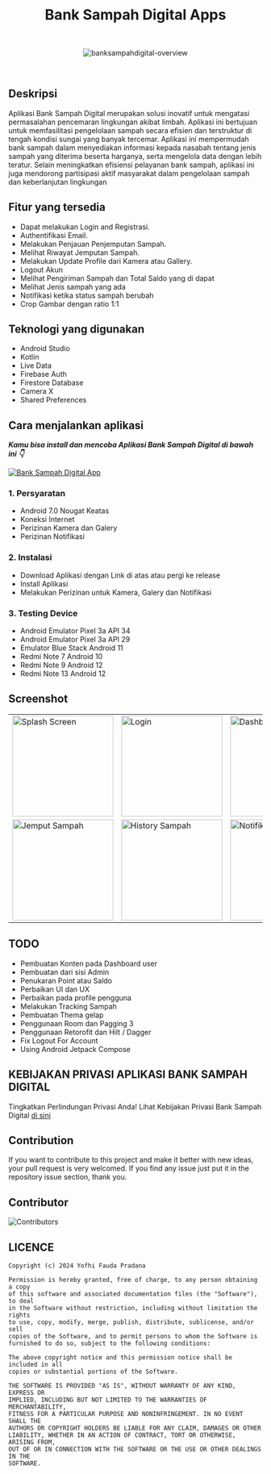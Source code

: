<h1 align="center">Bank Sampah Digital Apps</h1>
<br>

<p align="center">
<img src="./blob/master/app/assets/media/Bank%20Sampah%20Digital.png" alt="banksampahdigital-overview"></img>
</p>

<br>

## Deskripsi

Aplikasi Bank Sampah Digital merupakan solusi inovatif untuk mengatasi permasalahan pencemaran
lingkungan akibat limbah. Aplikasi ini bertujuan untuk memfasilitasi pengelolaan sampah secara
efisien dan terstruktur di tengah kondisi sungai yang banyak tercemar. Aplikasi ini mempermudah
bank sampah dalam menyediakan informasi kepada nasabah tentang jenis sampah yang diterima beserta
harganya, serta mengelola data dengan lebih teratur. Selain meningkatkan efisiensi pelayanan bank sampah, aplikasi ini juga mendorong partisipasi aktif masyarakat dalam pengelolaan sampah dan keberlanjutan lingkungan

## Fitur yang tersedia
- Dapat melakukan Login and Registrasi.
- Authentifikasi Email.
- Melakukan Penjauan Penjemputan Sampah.
- Melihat Riwayat Jemputan Sampah.
- Melakukan Update Profile dari Kamera atau Gallery.
- Logout Akun
- Melihat Pengiriman Sampah dan Total Saldo yang di dapat
- Melihat Jenis sampah yang ada
- Notifikasi ketika status sampah berubah
- Crop Gambar dengan ratio 1:1

## Teknologi yang digunakan
- Android Studio
- Kotlin
- Live Data
- Firebase Auth
- Firestore Database
- Camera X
- Shared Preferences


## Cara menjalankan aplikasi
***Kamu bisa install dan mencoba Aplikasi Bank Sampah Digital di bawah ini 👇***

[![Bank Sampah Digital App](https://img.shields.io/badge/Bank%20Sampah%20Digital%E2%9C%85-APK-red.svg?style=for-the-badge&logo=android)](https://github.com/YofhiFauda/Bank-Sampah-Digital/releases/download/Beta-v1.0.1/bank-sampah-digital.apk)

### 1. Persyaratan
  - Android 7.0 Nougat Keatas
  - Koneksi Internet
  - Perizinan Kamera dan Galery
  - Perizinan Notifikasi

### 2. Instalasi
  - Download Aplikasi dengan Link di atas atau pergi ke release
  - Install Aplikasi
  - Melakukan Perizinan untuk Kamera, Galery dan Notifikasi

### 3. Testing Device
  - Android Emulator Pixel 3a API 34 
  - Android Emulator Pixel 3a API 29
  - Emulator Blue Stack Android 11
  - Redmi Note 7 Android 10
  - Redmi Note 9 Android 12
  - Redmi Note 13 Android 12 

## Screenshot

<table>
  <tr>
    <td><img src="./assets/media/splashscreen.png" alt="Splash Screen" width="200"/></td>
    <td><img src="./assets/media/login.png" alt="Login" width="200"/></td>
    <td><img src="./assets/media/dashboard.png" alt="Dashboard" width="200"/></td>
  </tr>
  <tr>
    <td><img src="./assets/media/jemputsampah.png" alt="Jemput Sampah" width="200"/></td>
    <td><img src="./assets/media/historysampah.png" alt="History Sampah" width="200"/></td>
    <td><img src="./assets/media/notifikasisampah.png" alt="Notifikasi Sampah" width="200"/></td>
  </tr>
</table>

## TODO 
- Pembuatan Konten pada Dashboard user
- Pembuatan dari sisi Admin
- Penukaran Point atau Saldo
- Perbaikan UI dan UX
- Perbaikan pada profile pengguna
- Melakukan Tracking Sampah
- Pembuatan Thema gelap
- Penggunaan Room dan Pagging 3
- Penggunaan Retorofit dan Hilt / Dagger
- Fix Logout For Account
- Using Android Jetpack Compose


## KEBIJAKAN PRIVASI APLIKASI BANK SAMPAH DIGITAL

Tingkatkan Perlindungan Privasi Anda! Lihat Kebijakan Privasi Bank Sampah Digital [di sini](policy-privacy.md)


## Contribution
If you want to contribute to this project and make it better with new ideas, your pull request is very welcomed. If you find any issue just put it in the repository issue section, thank you.

## Contributor
![Contributors](https://contrib.rocks/image?repo=YofhiFauda/Bank-Sampah-Digital)


## LICENCE

```
Copyright (c) 2024 Yofhi Fauda Pradana

Permission is hereby granted, free of charge, to any person obtaining a copy
of this software and associated documentation files (the "Software"), to deal
in the Software without restriction, including without limitation the rights
to use, copy, modify, merge, publish, distribute, sublicense, and/or sell
copies of the Software, and to permit persons to whom the Software is
furnished to do so, subject to the following conditions:

The above copyright notice and this permission notice shall be included in all
copies or substantial portions of the Software.

THE SOFTWARE IS PROVIDED "AS IS", WITHOUT WARRANTY OF ANY KIND, EXPRESS OR
IMPLIED, INCLUDING BUT NOT LIMITED TO THE WARRANTIES OF MERCHANTABILITY,
FITNESS FOR A PARTICULAR PURPOSE AND NONINFRINGEMENT. IN NO EVENT SHALL THE
AUTHORS OR COPYRIGHT HOLDERS BE LIABLE FOR ANY CLAIM, DAMAGES OR OTHER
LIABILITY, WHETHER IN AN ACTION OF CONTRACT, TORT OR OTHERWISE, ARISING FROM,
OUT OF OR IN CONNECTION WITH THE SOFTWARE OR THE USE OR OTHER DEALINGS IN THE
SOFTWARE. 

```
